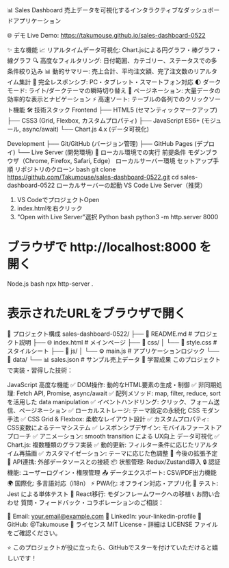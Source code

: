 📊 Sales Dashboard
売上データを可視化するインタラクティブなダッシュボードアプリケーション

🌐 デモ
Live Demo: https://takumouse.github.io/sales-dashboard-0522

✨ 主な機能
📈 リアルタイムデータ可視化: Chart.jsによる円グラフ・棒グラフ・線グラフ
🔍 高度なフィルタリング: 日付範囲、カテゴリー、ステータスでの多条件絞り込み
📊 動的サマリー: 売上合計、平均注文額、完了注文数のリアルタイム集計
📱 完全レスポンシブ: PC・タブレット・スマートフォン対応
🌓 ダークモード: ライト/ダークテーマの瞬時切り替え
📄 ページネーション: 大量データの効率的な表示とナビゲーション
⚡ 高速ソート: テーブルの各列でのクリックソート機能
🛠️ 技術スタック
Frontend
├── HTML5 (セマンティックマークアップ)
├── CSS3 (Grid, Flexbox, カスタムプロパティ)
├── JavaScript ES6+ (モジュール, async/await)
└── Chart.js 4.x (データ可視化)

Development
├── Git/GitHub (バージョン管理)
├── GitHub Pages (デプロイ)
└── Live Server (開発環境)
🚀 ローカル環境での実行
前提条件
モダンブラウザ（Chrome, Firefox, Safari, Edge）
ローカルサーバー環境
セットアップ手順
リポジトリのクローン
bash
git clone https://github.com/Takumouse/sales-dashboard-0522.git
cd sales-dashboard-0522
ローカルサーバーの起動 VS Code Live Server（推奨）
1. VS CodeでプロジェクトOpen
2. index.htmlを右クリック
3. "Open with Live Server"選択
Python
bash
python3 -m http.server 8000
# ブラウザで http://localhost:8000 を開く
Node.js
bash
npx http-server .
# 表示されたURLをブラウザで開く
📁 プロジェクト構成
sales-dashboard-0522/
├── 📄 README.md         # プロジェクト説明
├── 🌐 index.html        # メインページ
├── 📁 css/
│   └── 🎨 style.css     # スタイルシート
├── 📁 js/
│   └── ⚙️ main.js       # アプリケーションロジック
└── 📁 data/
    └── 📊 sales.json    # サンプル売上データ
🎯 学習成果
このプロジェクトで実装・習得した技術：

JavaScript 高度な機能
✅ DOM操作: 動的なHTML要素の生成・制御
✅ 非同期処理: Fetch API, Promise, async/await
✅ 配列メソッド: map, filter, reduce, sort を活用した data manipulation
✅ イベントハンドリング: クリック、フォーム送信、ページネーション
✅ ローカルストレージ: テーマ設定の永続化
CSS モダン手法
✅ CSS Grid & Flexbox: 柔軟なレイアウト設計
✅ カスタムプロパティ: CSS変数によるテーマシステム
✅ レスポンシブデザイン: モバイルファーストアプローチ
✅ アニメーション: smooth transition による UX向上
データ可視化
✅ Chart.js: 複数種類のグラフ実装
✅ 動的更新: フィルター条件に応じたリアルタイム再描画
✅ カスタマイゼーション: テーマに応じた色調整
🔄 今後の拡張予定
 🔌 API連携: 外部データソースとの接続
 📦 状態管理: Redux/Zustand導入
 🔒 認証機能: ユーザーログイン・権限管理
 📤 データエクスポート: CSV/PDF出力機能
 🌍 国際化: 多言語対応（i18n）
 ⚡ PWA化: オフライン対応・アプリ化
 🧪 テスト: Jest による単体テスト
 🚀 React移行: モダンフレームワークへの移植
📞 お問い合わせ
質問・フィードバック・コラボレーションのご相談：

📧 Email: your.email@example.com
💼 LinkedIn: your-linkedin-profile
🐙 GitHub: @Takumouse
📄 ライセンス
MIT License - 詳細は LICENSE ファイルをご確認ください。

⭐ このプロジェクトが役に立ったら、GitHubでスターを付けていただけると嬉しいです！

